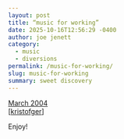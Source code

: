 ```yaml
---
layout: post
title: “music for working”
date: 2025-10-16T12:56:29 -0400
author: joe jenett
category:
  - music
  - diversions
permalink: /music-for-working/
slug: music-for-working
summary: sweet discovery
---
```

<a href="https://march2004.com/">March 2004</a><br>[<a title="source" href="https://pinboard.in/u:kristofger">kristofger</a>]

Enjoy!




<a href="https://brid.gy/publish/mastodon"></a>